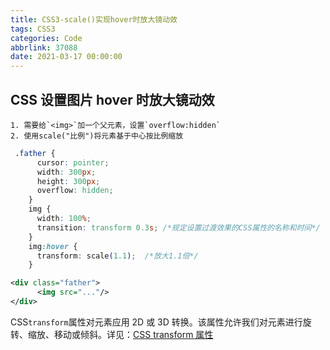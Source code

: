 ```yaml
---
title: CSS3-scale()实现hover时放大镜动效
tags: CSS3
categories: Code
abbrlink: 37088
date: 2021-03-17 00:00:00
---
```



## CSS 设置图片 hover 时放大镜动效

    1. 需要给`<img>`加一个父元素，设置`overflow:hidden`
    2. 使用scale("比例")将元素基于中心按比例缩放
<!-- more -->

```css
 .father {
      cursor: pointer;
      width: 300px;
      height: 300px;
      overflow: hidden;
    }
    img {
      width: 100%;
      transition: transform 0.3s; /*规定设置过渡效果的CSS属性的名称和时间*/
    }
    img:hover {
      transform: scale(1.1);  /*放大1.1倍*/
    }
```

```xml
<div class="father">
      <img src="..."/>
</div>
```

CSS`transform`属性对元素应用 2D 或 3D 转换。该属性允许我们对元素进行旋转、缩放、移动或倾斜。详见：[CSS transform 属性](https://www.runoob.com/cssref/css3-pr-transform.html?fileGuid=jg8T3tjVGKJ6r8H8)
